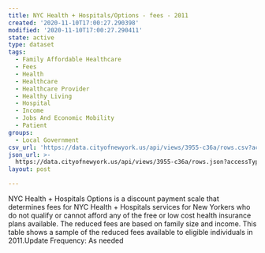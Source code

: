 ```yaml
---
title: NYC Health + Hospitals/Options - fees - 2011
created: '2020-11-10T17:00:27.290398'
modified: '2020-11-10T17:00:27.290411'
state: active
type: dataset
tags:
  - Family Affordable Healthcare
  - Fees
  - Health
  - Healthcare
  - Healthcare Provider
  - Healthy Living
  - Hospital
  - Income
  - Jobs And Economic Mobility
  - Patient
groups:
  - Local Government
csv_url: 'https://data.cityofnewyork.us/api/views/3955-c36a/rows.csv?accessType=DOWNLOAD'
json_url: >-
  https://data.cityofnewyork.us/api/views/3955-c36a/rows.json?accessType=DOWNLOAD
layout: post

---
```

NYC Health + Hospitals Options is a discount payment scale that determines fees for NYC Health + Hospitals services for New Yorkers who do not qualify or cannot afford any of the free or low cost health insurance plans available. The reduced fees are based on family size and income. This table shows a sample of the reduced fees available to eligible individuals in 2011.Update Frequency: As needed
